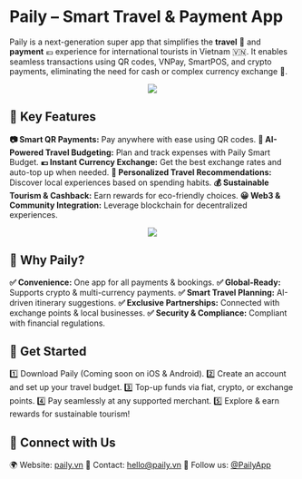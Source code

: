 # Paily – Smart Travel & Payment App

Paily is a next-generation super app that simplifies the **travel** 🧳 and **payment** 💶 experience for international tourists in Vietnam 🇻🇳. It enables seamless transactions using QR codes, VNPay, SmartPOS, and crypto payments, eliminating the need for cash or complex currency exchange 🚀.

<p align="center">
  <img src="https://i.imgur.com/xRqSLuz.png" />
</p>

## 🚀 Key Features

**📷 Smart QR Payments:** Pay anywhere with ease using QR codes.
**🤖 AI-Powered Travel Budgeting:** Plan and track expenses with Paily Smart Budget.
**💶 Instant Currency Exchange:** Get the best exchange rates and auto-top up when needed.
**🧳 Personalized Travel Recommendations:** Discover local experiences based on spending habits.
**💰 Sustainable Tourism & Cashback:** Earn rewards for eco-friendly choices.
**😀 Web3 & Community Integration:** Leverage blockchain for decentralized experiences.

<p align="center">
  <img src="https://i.imgur.com/IiB8OJu.png" />
</p>

## 🎯 Why Paily?

**✅ Convenience:** One app for all payments & bookings.
**✅ Global-Ready:** Supports crypto & multi-currency payments.
**✅ Smart Travel Planning:** AI-driven itinerary suggestions.
**✅ Exclusive Partnerships:** Connected with exchange points & local businesses.
**✅ Security & Compliance:** Compliant with financial regulations.

## 📌 Get Started

1️⃣ Download Paily (Coming soon on iOS & Android).
2️⃣ Create an account and set up your travel budget.
3️⃣ Top-up funds via fiat, crypto, or exchange points.
4️⃣ Pay seamlessly at any supported merchant.
5️⃣ Explore & earn rewards for sustainable tourism!

## 🔗 Connect with Us

🌍 Website: [paily.vn](https://paily.vn)
📧 Contact: hello@paily.vn
📱 Follow us: [@PailyApp](https://x.com/pailyapp)